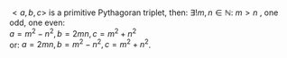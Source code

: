 
  $<a,b,c>$ is a primitive Pythagoran triplet, then:
   $\exists!m,n\in \mathbb{N}:$ $m > n$ , one odd, one even:   
	  $a = m^2 - n^2, b= 2mn, c = m^2 + n^2$   
	  or: $a=2mn, b=m^2-n^2, c=m^2+n^2$.